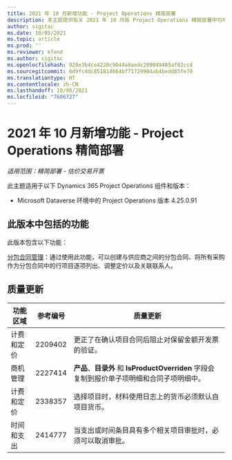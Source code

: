 ```yaml
---
title: 2021 年 10 月新增功能 - Project Operations 精简部署
description: 本主题提供有关 2021 年 10 月版 Project Operations 精简部署中可用的质量更新的信息。
author: sigitac
ms.date: 10/05/2021
ms.topic: article
ms.prod: ''
ms.reviewer: kfend
ms.author: sigitac
ms.openlocfilehash: 928e3b4ce4220c9044a8ae4c209049485af82cc4
ms.sourcegitcommit: 6d9fc4dc851814664bf71729904ab4bedd85fe70
ms.translationtype: HT
ms.contentlocale: zh-CN
ms.lasthandoff: 10/06/2021
ms.locfileid: "7606727"
---
```

# <a name="whats-new-october-2021---project-operations-lite-deployment"></a>2021 年 10 月新增功能 - Project Operations 精简部署

_适用范围：精简部署 - 估价交易开票_

此主题适用于以下 Dynamics 365 Project Operations 组件和版本：

  - Microsoft Dataverse 环境中的 Project Operations 版本 4.25.0.91


## <a name="features-included-in-this-release"></a>此版本中包括的功能

此版本包含以下功能：

[分包合同管理](../subcontracting/managing-subcontracts-overview.md)：通过使用此功能，可以创建与供应商之间的分包合同、将所有采购作为分包合同中的行项目逐项列出、调整定价以及关联联系人。


## <a name="quality-updates"></a>质量更新

| **功能区域** | **参考编号** | **质量更新** |
| --- | --- | --- |
| 计费和定价 | 2209402 | 更正了在确认项目合同后阻止对保留金额开发票的验证。 |
|   商机管理 | 2227414 | **产品**、**目录外** 和 **IsProductOverriden** 字段会复制到报价单子项明细和合同子项明细中。 |
| 计费和定价 | 2338357 | 选择项目时，材料使用日志上的货币必须默认自项目货币。 |
| 时间和支出 | 2414777 | 当支出或时间条目具有多个相关项目审批时，必须可以取消审批。 |
